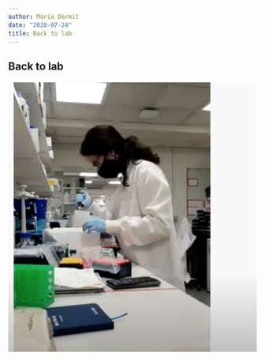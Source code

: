 ```yaml
---
author: Maria Dermit
date: "2020-07-24"
title: Back to lab
---
```


##  Back to lab


[![BL](https://raw.githubusercontent.com/demar01/blog/master/static/img/backlab.png)](https://www.youtube.com/watch?v=04NJtDLgMjg)
